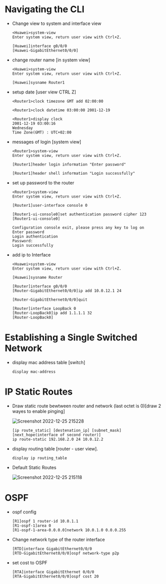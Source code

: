 # Navigating the CLI

- Change view to system and interface view
  ```
  <Huawei>system-view 
  Enter system view, return user view with Ctrl+Z.
  
  [Huawei]interface g0/0/0
  [Huawei-GigabitEthernet0/0/0]
  ```
  
- change router name [in system view] 
  ```
  <Huawei>system-view 
  Enter system view, return user view with Ctrl+Z.
  
  [Huawei]sysname Router1
  ```

- setup date [user view CTRL Z]
  ```
  <Router1>clock timezone GMT add 02:00:00

  <Router1>clock datetime 03:00:00 2001-12-19

  <Router1>display clock 
  2001-12-19 03:00:16
  Wednesday
  Time Zone(GMT) : UTC+02:00
  ```
  
- messages of login [system view]  
  ```
  <Router1>system-view 
  Enter system view, return user view with Ctrl+Z.
 
  [Router1]header login information "Enter password"

  [Router1]header shell information "Login successfully"
  ```
- set up password to the router
  ```
  <Router1>system-view 
  Enter system view, return user view with Ctrl+Z.

  [Router1]user-interface console 0

  [Router1-ui-console0]set authentication password cipher 123
  [Router1-ui-console0]

  Configuration console exit, please press any key to log on
  Enter password
  Login authentication
  Password:
  Login successfully
  ```
- add ip to Interface  
  ```
  <Huawei>system-view 
  Enter system view, return user view with Ctrl+Z.
  
  [Huawei]sysname Router
  
  [Router]interface g0/0/0
  [Router-GigabitEthernet0/0/0]ip add 10.0.12.1 24

  [Router-GigabitEthernet0/0/0]quit

  [Router]interface LoopBack 0
  [Router-LoopBack0]ip add 1.1.1.1 32
  [Router-LoopBack0]
  ```
# Establishing a Single Switched Network 

- display mac address table [switch]
  ```
  display mac-address 
  ```

# IP Static Routes 



- Draw static route bewtween router and network (last octet is 0)[draw 2 wayes to enable pinging]
  
  ![Screenshot 2022-12-25 215228](https://user-images.githubusercontent.com/99830416/209480455-92d134f9-3ee4-474f-a4f1-7ee091d9d4b8.png)

  ```
  [ip route_static] [destenation_ip] [subnet_mask] [next_hope(interface of second router)]
  ip route-static 192.168.2.0 24 10.0.12.2
  ```


- display routing table [router - user view].
  ```
  display ip routing_table
  ``` 

- Default Static Routes
 
  ![Screenshot 2022-12-25 215118](https://user-images.githubusercontent.com/99830416/209480399-1d6b9878-fe71-4285-b0d5-695891aa994f.png)

 # OSPF
 
 -  ospf config
 
    ```
    [R1]ospf 1 router-id 10.0.1.1 
    [R1-ospf-1]area 0 
    [R1-ospf-1-area-0.0.0.0]network 10.0.1.0 0.0.0.255 
    ```
 
 
 - Change network type of the router interface 
    ```
    [RTD]interface GigabitEthernet0/0/0
    [RTD-GigabitEthernet0/0/0]ospf network-type p2p
    ```
  
- set cost to OSPF  
  ```
  [RTA]interface GigabitEthernet 0/0/0
  [RTA-GigabitEthernet0/0/0]ospf cost 20   
  ```

